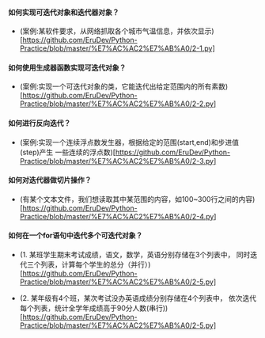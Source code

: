 #### 如何实现可迭代对象和迭代器对象？

- (案例:某软件要求，从网络抓取各个城市气温信息，并依次显示)[https://github.com/EruDev/Python-Practice/blob/master/%E7%AC%AC2%E7%AB%A0/2-1.py]

#### 如何使用生成器函数实现可迭代对象？

- (案例:实现一个可迭代对象的类，它能迭代出给定范围内的所有素数)[https://github.com/EruDev/Python-Practice/blob/master/%E7%AC%AC2%E7%AB%A0/2-2.py]

#### 如何进行反向迭代？

- (案例:实现一个连续浮点数发生器，根据给定的范围(start,end)和步进值(step)产生
一些连续的浮点数)[https://github.com/EruDev/Python-Practice/blob/master/%E7%AC%AC2%E7%AB%A0/2-3.py]

#### 如何对迭代器做切片操作？

- (有某个文本文件，我们想读取其中某范围的内容，如100~300行之间的内容)[https://github.com/EruDev/Python-Practice/blob/master/%E7%AC%AC2%E7%AB%A0/2-4.py]

#### 如何在一个for语句中迭代多个可迭代对象？

- (1. 某班学生期末考试成绩，语文，数学，英语分别存储在3个列表中，
同时迭代三个列表，计算每个学生的总分（并行）)[https://github.com/EruDev/Python-Practice/blob/master/%E7%AC%AC2%E7%AB%A0/2-5.py]

- (2. 某年级有4个班，某次考试没办英语成绩分别存储在4个列表中，
依次迭代每个列表，统计全学年成绩高于90分人数(串行))[https://github.com/EruDev/Python-Practice/blob/master/%E7%AC%AC2%E7%AB%A0/2-5.py]
